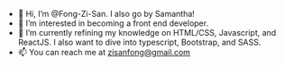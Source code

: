 - 👋 Hi, I’m @Fong-Zi-San. I also go by Samantha!
- 👀 I’m interested in becoming a front end developer.
- 🌱 I’m currently refining my knowledge on HTML/CSS, Javascript, and ReactJS. I also want to dive into typescript, Bootstrap, and SASS.
- 📫 You can reach me at zisanfong@gmail.com
